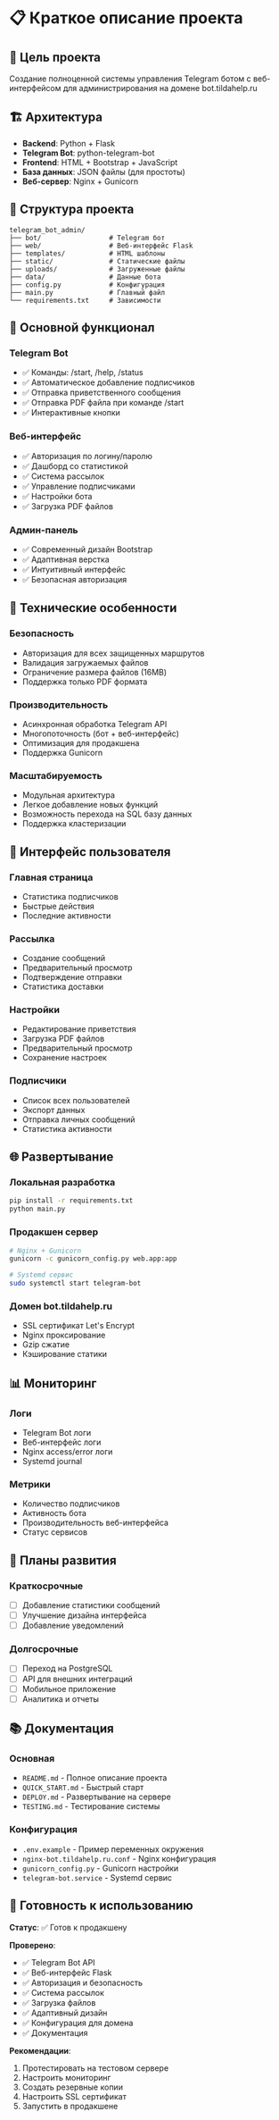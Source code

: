 # 📋 Краткое описание проекта

## 🎯 Цель проекта
Создание полноценной системы управления Telegram ботом с веб-интерфейсом для администрирования на домене bot.tildahelp.ru

## 🏗️ Архитектура
- **Backend**: Python + Flask
- **Telegram Bot**: python-telegram-bot
- **Frontend**: HTML + Bootstrap + JavaScript
- **База данных**: JSON файлы (для простоты)
- **Веб-сервер**: Nginx + Gunicorn

## 📁 Структура проекта
```
telegram_bot_admin/
├── bot/                 # Telegram бот
├── web/                 # Веб-интерфейс Flask
├── templates/           # HTML шаблоны
├── static/              # Статические файлы
├── uploads/             # Загруженные файлы
├── data/                # Данные бота
├── config.py            # Конфигурация
├── main.py              # Главный файл
└── requirements.txt     # Зависимости
```

## 🚀 Основной функционал

### Telegram Bot
- ✅ Команды: /start, /help, /status
- ✅ Автоматическое добавление подписчиков
- ✅ Отправка приветственного сообщения
- ✅ Отправка PDF файла при команде /start
- ✅ Интерактивные кнопки

### Веб-интерфейс
- ✅ Авторизация по логину/паролю
- ✅ Дашборд со статистикой
- ✅ Система рассылок
- ✅ Управление подписчиками
- ✅ Настройки бота
- ✅ Загрузка PDF файлов

### Админ-панель
- ✅ Современный дизайн Bootstrap
- ✅ Адаптивная верстка
- ✅ Интуитивный интерфейс
- ✅ Безопасная авторизация

## 🔧 Технические особенности

### Безопасность
- Авторизация для всех защищенных маршрутов
- Валидация загружаемых файлов
- Ограничение размера файлов (16MB)
- Поддержка только PDF формата

### Производительность
- Асинхронная обработка Telegram API
- Многопоточность (бот + веб-интерфейс)
- Оптимизация для продакшена
- Поддержка Gunicorn

### Масштабируемость
- Модульная архитектура
- Легкое добавление новых функций
- Возможность перехода на SQL базу данных
- Поддержка кластеризации

## 📱 Интерфейс пользователя

### Главная страница
- Статистика подписчиков
- Быстрые действия
- Последние активности

### Рассылка
- Создание сообщений
- Предварительный просмотр
- Подтверждение отправки
- Статистика доставки

### Настройки
- Редактирование приветствия
- Загрузка PDF файлов
- Предварительный просмотр
- Сохранение настроек

### Подписчики
- Список всех пользователей
- Экспорт данных
- Отправка личных сообщений
- Статистика активности

## 🌐 Развертывание

### Локальная разработка
```bash
pip install -r requirements.txt
python main.py
```

### Продакшен сервер
```bash
# Nginx + Gunicorn
gunicorn -c gunicorn_config.py web.app:app

# Systemd сервис
sudo systemctl start telegram-bot
```

### Домен bot.tildahelp.ru
- SSL сертификат Let's Encrypt
- Nginx проксирование
- Gzip сжатие
- Кэширование статики

## 📊 Мониторинг

### Логи
- Telegram Bot логи
- Веб-интерфейс логи
- Nginx access/error логи
- Systemd journal

### Метрики
- Количество подписчиков
- Активность бота
- Производительность веб-интерфейса
- Статус сервисов

## 🔮 Планы развития

### Краткосрочные
- [ ] Добавление статистики сообщений
- [ ] Улучшение дизайна интерфейса
- [ ] Добавление уведомлений

### Долгосрочные
- [ ] Переход на PostgreSQL
- [ ] API для внешних интеграций
- [ ] Мобильное приложение
- [ ] Аналитика и отчеты

## 📚 Документация

### Основная
- `README.md` - Полное описание проекта
- `QUICK_START.md` - Быстрый старт
- `DEPLOY.md` - Развертывание на сервере
- `TESTING.md` - Тестирование системы

### Конфигурация
- `.env.example` - Пример переменных окружения
- `nginx-bot.tildahelp.ru.conf` - Nginx конфигурация
- `gunicorn_config.py` - Gunicorn настройки
- `telegram-bot.service` - Systemd сервис

## 🎉 Готовность к использованию

**Статус**: ✅ Готов к продакшену

**Проверено**:
- ✅ Telegram Bot API
- ✅ Веб-интерфейс Flask
- ✅ Авторизация и безопасность
- ✅ Система рассылок
- ✅ Загрузка файлов
- ✅ Адаптивный дизайн
- ✅ Конфигурация для домена
- ✅ Документация

**Рекомендации**:
1. Протестировать на тестовом сервере
2. Настроить мониторинг
3. Создать резервные копии
4. Настроить SSL сертификат
5. Запустить в продакшене
